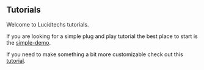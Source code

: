 ## Tutorials

Welcome to Lucidtechs tutorials. 

If you are looking for a simple plug and play tutorial the best place to start is the
[simple-demo](https://github.com/LucidtechAI/las-docs/tree/master/tutorials/simple-demo/README.md).

If you need to make something a bit more customizable check out this
[tutorial](https://github.com/LucidtechAI/las-docs/tree/master/tutorials/tutorial_custom_predict_and_approve.md).

